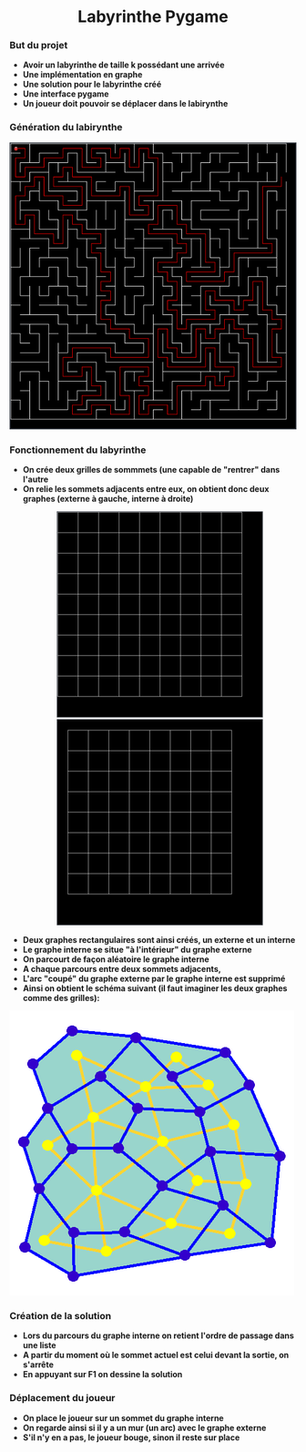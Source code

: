 <h1 align="center">Labyrinthe Pygame</h1>

### But du projet

- **Avoir un labyrinthe de taille k possédant une arrivée**
- **Une implémentation en graphe**
- **Une solution pour le labyrinthe créé**
- **Une interface pygame**
- **Un joueur doit pouvoir se déplacer dans le labirynthe**

### Génération du labirynthe

<p align="center"> <img src="./assets/labyrinthe.png">  </p>


### Fonctionnement du labyrinthe
- **On crée deux grilles de sommmets (une capable de "rentrer" dans l'autre**
- **On relie les sommets adjacents entre eux, on obtient donc deux graphes (externe à gauche, interne à droite)**
 </cr><p align="center"> <img src="./assets/grille.png"> <img src="./assets/grille_interne.png"> </p>
- **Deux graphes rectangulaires sont ainsi créés, un externe et un interne**
- **Le graphe interne se situe "à l'intérieur" du graphe externe**
- **On parcourt de façon aléatoire le graphe interne**
- **A chaque parcours entre deux sommets adjacents,**
- **L'arc "coupé" du graphe externe par le graphe interne est supprimé**
- **Ainsi on obtient le schéma suivant (il faut imaginer les deux graphes comme des grilles):**

![gif](./assets/maze_generation.gif)

### Création de la solution

- **Lors du parcours du graphe interne on retient l'ordre de passage dans une liste**
- **A partir du moment où le sommet actuel est celui devant la sortie, on s'arrête**
- **En appuyant sur F1 on dessine la solution**

### Déplacement du joueur

- **On place le joueur sur un sommet du graphe interne**
- **On regarde ainsi si il y a un mur (un arc) avec le graphe externe**
- **S'il n'y en a pas, le joueur bouge, sinon il reste sur place**
